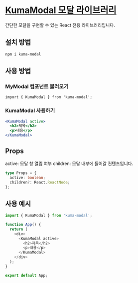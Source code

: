 # [KumaModal 모달 라이브러리](https://www.npmjs.com/package/kuma-modal?activeTab=readme)

간단한 모달을 구현할 수 있는 React 전용 라이브러리입니다.

## 설치 방법

```sh
npm i kuma-modal
```

## 사용 방법

### MyModal 컴포넌트 불러오기

```tsx
import { KumaModal } from 'kuma-modal';
```

### KumaModal 사용하기

```jsx
<KumaModal active>
  <h2>제목</h2>
  <p>내용</p>
</KumaModal>
```

## Props

active: 모달 창 열림 여부
children: 모달 내부에 들어갈 컨텐츠입니다.

```ts
type Props = {
  active: boolean;
  children?: React.ReactNode;
};
```

## 사용 예시

```ts
import { KumaModal } from 'kuma-modal';

function App() {
  return (
    <div>
      <KumaModal active>
        <h2>제목</h2>
        <p>내용</p>
      </KumaModal>
    </div>
  );
}

export default App;
```
